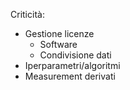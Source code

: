 Criticità:

- Gestione licenze
    - Software
    - Condivisione dati
- Iperparametri/algoritmi
- Measurement derivati